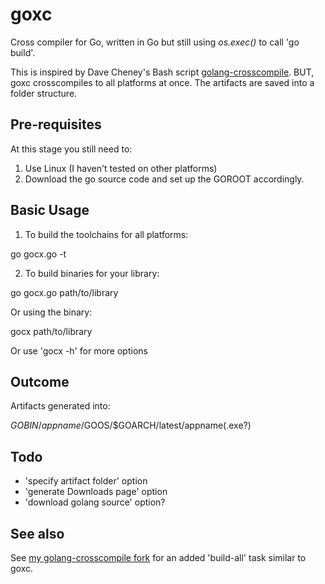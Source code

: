 goxc
====

Cross compiler for Go, written in Go but still using *os.exec()* to call 'go build'.

This is inspired by Dave Cheney's Bash script [golang-crosscompile](https://github.com/davecheney/golang-crosscompile).
BUT, goxc crosscompiles to all platforms at once. The artifacts are saved into a folder structure.


Pre-requisites
--------------
At this stage you still need to:

 1. Use Linux (I haven't tested on other platforms)
 2. Download the go source code and set up the GOROOT accordingly.

Basic Usage
-----------

 1. To build the toolchains for all platforms:

  go gocx.go -t

 2. To build binaries for your library:

  go gocx.go path/to/library

 Or using the binary:

  gocx path/to/library

 Or use 'gocx -h' for more options

Outcome
-------

Artifacts generated into:

 $GOBIN/appname/$GOOS/$GOARCH/latest/appname(.exe?)

Todo
----

 * 'specify artifact folder' option
 * 'generate Downloads page' option
 * 'download golang source' option?

See also
--------

See [my golang-crosscompile fork](https://github.com/laher/golang-crosscompile) for an added 'build-all' task similar to goxc.
